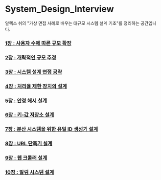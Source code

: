 # System_Design_Interview

알렉스 쉬의 "가상 면접 사례로 배우는 대규모 시스템 설계 기초"를 정리하는 공간입니다.

### [1장 : 사용자 수에 따른 규모 확장](https://github.com/yjh2569/books/tree/main/System_Design_Interview/Ch01)
### [2장 : 개략적인 규모 추정](https://github.com/yjh2569/books/tree/main/System_Design_Interview/Ch02)
### [3장 : 시스템 설계 면접 공략](https://github.com/yjh2569/books/tree/main/System_Design_Interview/Ch03)
### [4장 : 처리율 제한 장치의 설계](https://github.com/yjh2569/books/tree/main/System_Design_Interview/Ch04)
### [5장 : 안정 해시 설계](https://github.com/yjh2569/books/tree/main/System_Design_Interview/Ch05)
### [6장 : 키-값 저장소 설계](https://github.com/yjh2569/books/tree/main/System_Design_Interview/Ch06)
### [7장 : 분산 시스템을 위한 유일 ID 생성기 설계](https://github.com/yjh2569/books/tree/main/System_Design_Interview/Ch07)
### [8장 : URL 단축기 설계](https://github.com/yjh2569/books/tree/main/System_Design_Interview/Ch08)
### [9장 : 웹 크롤러 설계](https://github.com/yjh2569/books/tree/main/System_Design_Interview/Ch09)
### [10장 : 알림 시스템 설계](https://github.com/yjh2569/books/tree/main/System_Design_Interview/Ch10)
